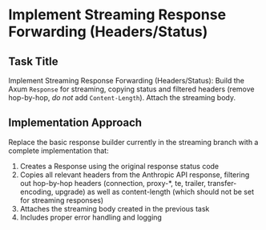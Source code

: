 # Implement Streaming Response Forwarding (Headers/Status)

## Task Title
Implement Streaming Response Forwarding (Headers/Status): Build the Axum `Response` for streaming, copying status and filtered headers (remove hop-by-hop, *do not* add `Content-Length`). Attach the streaming body.

## Implementation Approach
Replace the basic response builder currently in the streaming branch with a complete implementation that:
1. Creates a Response using the original response status code
2. Copies all relevant headers from the Anthropic API response, filtering out hop-by-hop headers (connection, proxy-*, te, trailer, transfer-encoding, upgrade) as well as content-length (which should not be set for streaming responses)
3. Attaches the streaming body created in the previous task
4. Includes proper error handling and logging